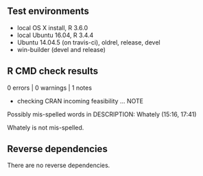 ## Test environments

* local OS X install, R 3.6.0
* local Ubuntu 16.04, R 3.4.4
* Ubuntu 14.04.5 (on travis-ci), oldrel, release, devel
* win-builder (devel and release)

## R CMD check results

0 errors | 0 warnings | 1 notes

* checking CRAN incoming feasibility ... NOTE

Possibly mis-spelled words in DESCRIPTION:
  Whately (15:16, 17:41)

Whately is not mis-spelled.
  
## Reverse dependencies

There are no reverse dependencies.

